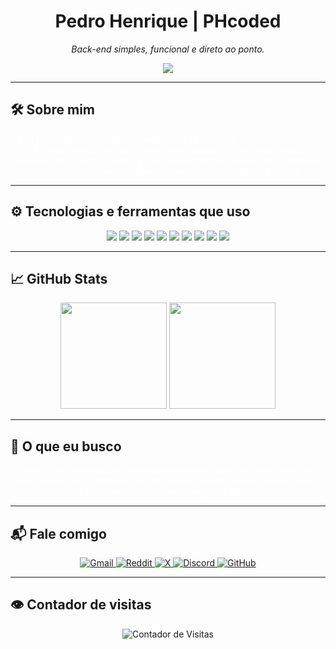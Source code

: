 <h1 align="center">Pedro Henrique | PHcoded</h1>

<p align="center"><i>Back-end simples, funcional e direto ao ponto.</i></p>

<p align="center">
  <img src="https://readme-typing-svg.demolab.com?font=Fira+Code&size=20&duration=3000&pause=1000&color=FFFFFF&center=true&vCenter=true&width=750&repeat=true&lines=APIs+que+funcionam+de+verdade%3B+C%C3%B3digo+organizado+e+limpo%3B+Autentica%C3%A7%C3%A3o%2C+CRUDs+e+REST+sem+mist%C3%A9rio%3B+Projetos+simples%2C+mas+eficazes%3B+Node.js+e+Mongo+no+controle%3B+Back-end+pronto+pra+produção." />
</p>

---

## 🛠 Sobre mim

<p align="center" style="color: white; max-width: 600px;">
  Sou Pedro Henrique, desenvolvedor focado em back-end.  
  Gosto de criar APIs que funcionam de forma clara e objetiva, com código limpo, autenticação, banco de dados e tudo que um projeto precisa pra rodar bem.  
  Meu foco é resolver problemas com soluções simples e práticas.
</p>

---

## ⚙️ Tecnologias e ferramentas que uso

<div align="center">
  <img src="https://img.shields.io/badge/Node.js-111111?style=for-the-badge&logo=node.js&logoColor=white"/>
  <img src="https://img.shields.io/badge/Express.js-111111?style=for-the-badge&logo=express&logoColor=white"/>
  <img src="https://img.shields.io/badge/MongoDB-111111?style=for-the-badge&logo=mongodb&logoColor=white"/>
  <img src="https://img.shields.io/badge/PostgreSQL-111111?style=for-the-badge&logo=postgresql&logoColor=white"/>
  <img src="https://img.shields.io/badge/FastAPI-111111?style=for-the-badge&logo=fastapi&logoColor=white"/>
  <img src="https://img.shields.io/badge/JWT-111111?style=for-the-badge&logo=jsonwebtokens&logoColor=white"/>
  <img src="https://img.shields.io/badge/Git-111111?style=for-the-badge&logo=git&logoColor=white"/>
  <img src="https://img.shields.io/badge/GitHub-111111?style=for-the-badge&logo=github&logoColor=white"/>
  <img src="https://img.shields.io/badge/Postman-111111?style=for-the-badge&logo=postman&logoColor=white"/>
  <img src="https://img.shields.io/badge/VSCode-111111?style=for-the-badge&logo=visual-studio-code&logoColor=white"/>
</div>

---

## 📈 GitHub Stats

<div align="center">
  <img height="170" src="https://github-readme-stats.vercel.app/api?username=PHcoded&show_icons=true&theme=dark&hide_border=true&count_private=true&title_color=ffffff&text_color=cccccc&icon_color=ffffff&bg_color=000000" />
  <img height="170" src="https://github-readme-stats.vercel.app/api/top-langs/?username=PHcoded&layout=compact&theme=dark&hide_border=true&title_color=ffffff&text_color=cccccc&bg_color=000000" />
</div>

---

## 🧠 O que eu busco

<p align="center" style="color: white; max-width: 600px;">
  Quero criar soluções back-end que realmente sirvam pra algo.  
  Seja uma API de login, um sistema de vendas ou um projeto simples, minha meta é fazer com que funcione bem e seja fácil de manter.
</p>

---

## 📬 Fale comigo

<p align="center">
  <a href="mailto:contact.phdev@gmail.com" target="_blank" rel="noopener noreferrer">
    <img src="https://img.shields.io/badge/Gmail-111111?style=for-the-badge&logo=gmail&logoColor=white" alt="Gmail" />
  </a>
  <a href="https://reddit.com/u/Pithenry" target="_blank" rel="noopener noreferrer">
    <img src="https://img.shields.io/badge/Reddit-111111?style=for-the-badge&logo=reddit&logoColor=white" alt="Reddit" />
  </a>
  <a href="https://x.com/PHthe2000" target="_blank" rel="noopener noreferrer">
    <img src="https://img.shields.io/badge/X-111111?style=for-the-badge&logo=twitter&logoColor=white" alt="X" />
  </a>
  <a href="https://discord.gg/MXRr7HKS" target="_blank" rel="noopener noreferrer">
    <img src="https://img.shields.io/badge/Discord-111111?style=for-the-badge&logo=discord&logoColor=white" alt="Discord" />
  </a>
  <a href="https://github.com/PHcoded" target="_blank" rel="noopener noreferrer">
    <img src="https://img.shields.io/badge/GitHub-111111?style=for-the-badge&logo=github&logoColor=white" alt="GitHub" />
  </a>
</p>

---

## 👁 Contador de visitas

<p align="center">
  <img src="https://komarev.com/ghpvc/?username=PHcoded&label=Visualizacoes&color=111111&style=flat-square" alt="Contador de Visitas"/>
</p>
